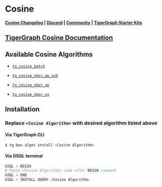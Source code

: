
# Cosine

#### [Cosine Changelog](https://github.com/tigergraph/gsql-graph-algorithms/algorithms/Similarity/cosine/CHANGELOG.md) | [Discord](https://discord.gg/vFbmPyvJJN) | [Community](https://community.tigergraph.com) | [TigerGraph Starter Kits](https://github.com/zrougamed/TigerGraph-Starter-Kits-Parser)

## [TigerGraph Cosine Documentation](https://docs.tigergraph.com/tigergraph-platform-overview/graph-algorithm-library#cosine-similarity-of-neighborhoods-batch)

## Available Cosine Algorithms 

* [`tg_cosine_batch`](https://github.com/tigergraph/gsql-graph-algorithms/algorithms/Similarity/cosine/tg_cosine_batch.gsql)

* [`tg_cosine_nbor_ap_sub`](https://github.com/tigergraph/gsql-graph-algorithms/algorithms/Similarity/cosine/tg_cosine_nbor_ap_sub.gsql)

* [`tg_cosine_nbor_ap`](https://github.com/tigergraph/gsql-graph-algorithms/algorithms/Similarity/cosine/tg_cosine_nbor_ap.gsql)

* [`tg_cosine_nbor_ss`](https://github.com/tigergraph/gsql-graph-algorithms/algorithms/Similarity/cosine/tg_cosine_nbor_ss.gsql)

## Installation 

### Replace `<Cosine Algorithm>` with desired algorithm listed above 

#### Via TigerGraph CLI

```bash
$ tg box algos install <Cosine Algorithm>
```

#### Via GSQL terminal

```bash
GSQL > BEGIN
# Paste <Cosine Algorithm> code after BEGIN command
GSQL > END 
GSQL > INSTALL QUERY <Cosine Algorithm>
```